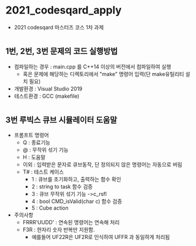 # 2021_codesqard_apply
- 2021 codesqard 마스터즈 코스 1차 과제
#
## 1번, 2번, 3번 문제의 코드 실행방법
- 컴파일하는 경우 : main.cpp 를 C++14 이상의 버전에서 컴파일하여 실행
  - 혹은 문제에 해당하는 디렉토리에서 "make" 명령어 입력(단 make유틸리티 설치 필요)
- 개발환경 : Visual Studio 2019
- 테스트환경 : GCC (makefile)
#
## 3번 루빅스 큐브 시뮬레이터 도움말
- 프롬프트 명령어
  - Q : 종료기능
  - @ : 무작위 섞기 기능
  - H : 도움말
  - 이외 : 입력받은 문자로 큐브동작, 단 정의되지 않은 명령어는 자동으로 버림
  - T# : 테스트 케이스
    - 1 : 큐브를 초기화하고, 출력하는 함수 확인
    - 2 : string to task 함수 검증
    - 3 : 큐브 무작위 섞기 기능 ->c_rsfl
    - 4 : bool CMD_isValid(char c) 함수 검증
    - 5 : Cube action 
- 주의사항
  - FRRR'UUDD' : 연속된 명령어는 연속해 처리
  - F3R : 한자리 숫자 반복만 지원함.
    - 예를들어 UF22R은 UF2R로 인식하여 UFFR 과 동일하게 처리됨 